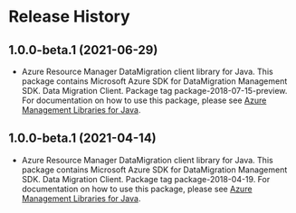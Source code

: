 # Release History

## 1.0.0-beta.1 (2021-06-29)

- Azure Resource Manager DataMigration client library for Java. This package contains Microsoft Azure SDK for DataMigration Management SDK. Data Migration Client. Package tag package-2018-07-15-preview. For documentation on how to use this package, please see [Azure Management Libraries for Java](https://aka.ms/azsdk/java/mgmt).

## 1.0.0-beta.1 (2021-04-14)

- Azure Resource Manager DataMigration client library for Java. This package contains Microsoft Azure SDK for DataMigration Management SDK. Data Migration Client. Package tag package-2018-04-19. For documentation on how to use this package, please see [Azure Management Libraries for Java](https://aka.ms/azsdk/java/mgmt).

